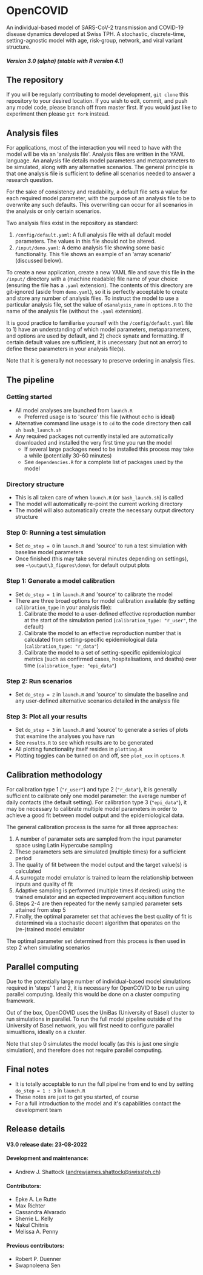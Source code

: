 # OpenCOVID

An individual-based model of SARS-CoV-2 transmission and COVID-19 disease dynamics developed at Swiss TPH. A stochastic, discrete-time, setting-agnostic model with age, risk-group, network, and viral variant structure.

##### Version 3.0 (alpha) (stable with R version 4.1)

## The repository

If you will be regularly contributing to model development, `git clone` this repository to your desired location. If you wish to edit, commit, and push any model code, please branch off from master first. If you would just like to experiment then please `git fork` instead.

## Analysis files

For applications, most of the interaction you will need to have with the model will be via an 'analysis file'. Analysis files are written in the YAML language. An analysis file details model parameters and metaparameters to be simulated, along with any alternative scenarios. The general principle is that one analysis file is sufficient to define all scenarios needed to answer a research question. 

For the sake of consistency and readability, a default file sets a value for each required model parameter, with the purpose of an analysis file to be to overwrite any such defaults. This overwriting can occur for all scenarios in the analysis or only certain scenarios.

Two analysis files exist in the repository as standard:

1. `/config/default.yaml`: A full analysis file with all default model parameters. The values in this file should not be altered. 
2. `/input/demo.yaml`: A demo analysis file showing some basic functionality. This file shows an example of an 'array scenario' (discussed below).

To create a new application, create a new YAML file and save this file in the `/input/` directory with a (machine readable) file name of your choice (ensuring the file has a `.yaml` extension). The contents of this directory are git-ignored (aside from `demo.yaml`), so it is perfectly acceptable to create and store any number of analysis files. To instruct the model to use a particular analysis file, set the value of `o$analysis_name` in `options.R` to the name of the analysis file (without the `.yaml` extension).

It is good practice to familiarise yourself with the `/config/default.yaml` file to 1) have an understanding of which model parameters, metaparameters, and options are used by default, and 2) check synatx and formatting. If certain default values are sufficient, it is unecessary (but not an error) to define these parameters in your analysis file(s).

Note that it is generally not necessary to preserve ordering in analysis files.

## The pipeline

### Getting started
- All model analyses are launched from `launch.R`
  - Preferred usage is to 'source' this file (without echo is ideal)
- Alternative command line usage is to `cd` to the code directory then call `sh bash_launch.sh`
- Any required packages not currently installed are automatically downloaded and installed the very first time you run the model
  - If several large packages need to be installed this process may take a while (potentially 30-60 minutes)
  - See `dependencies.R` for a complete list of packages used by the model
  
### Directory structure
- This is all taken care of when `launch.R` (or `bash_launch.sh`) is called
- The model will automatically re-point the current working directory
- The model will also automatically create the necessary output directory structure
  
### Step 0: Running a test simulation
- Set `do_step = 0` in `launch.R` and 'source' to run a test simulation with baseline model parameters
- Once finished (this may take several minutes depending on settings), see `~\output\3_figures\demo\` for default output plots

### Step 1: Generate a model calibration
- Set `do_step = 1` in `launch.R` and 'source' to calibrate the model
- There are three broad options for model calibration available (by setting `calibration_type` in your analysis file):
  1. Calibrate the model to a user-defined effective reproduction number at the start of the simulation period (`calibration_type: "r_user"`, the default)
  2. Calibrate the model to an effective reproduction number that is calculated from setting-specific epidemiological data (`calibration_type: "r_data"`)
  3. Calibrate the model to a set of setting-specific epidemiological metrics (such as confirmed cases, hospitalisations, and deaths) over time (`calibration_type: "epi_data"`)

### Step 2: Run scenarios
- Set `do_step = 2` in `launch.R` and 'source' to simulate the baseline and any user-defined alternative scenarios detailed in the analysis file
  
### Step 3: Plot all your results
- Set `do_step = 3` in `launch.R` and 'source' to generate a series of plots that examine the analyses you have run
- See `results.R` to see which results are to be generated
- All plotting functionality itself resides in `plotting.R`
- Plotting toggles can be turned on and off, see `plot_xxx` in `options.R`

## Calibration methodology

For calibration type 1 (`"r_user"`) and type 2 (`"r_data"`), it is generally sufficient to calibrate only one model parameter: the average number of daily contacts (the default setting). For calibration type 3 (`"epi_data"`), it may be necessary to calibrate multiple model parameters in order to achieve a good fit between model output and the epidemiological data.

The general calibration process is the same for all three approaches: 

1. A number of paramater sets are sampled from the input parameter space using Latin Hypercube sampling
2. These parameters sets are simulated (multiple times) for a sufficient period
3. The quality of fit between the model output and the target value(s) is calculated
4. A surrogate model emulator is trained to learn the relationship between inputs and quality of fit
5. Adaptive sampling is performed (multiple times if desired) using the trained emulator and an expected improvement acquisition function
6. Steps 2-4 are then repeated for the newly sampled parameter sets attained from step 5
7. Finally, the optimal parameter set that achieves the best quality of fit is determined via a stochastic decent algorithm that operates on the (re-)trained model emulator
  
The optimal parameter set determined from this process is then used in step 2 when simulating scenarios

## Parallel computing

Due to the potentially large number of individual-based model simulations required in 'steps' 1 and 2, it is necessary for OpenCOVID to be run using parallel computing. Ideally this would be done on a cluster computing framework. 

Out of the box, OpenCOVID uses the UniBas (University of Basel) cluster to run simulations in parallel. To run the full model pipeline outside of the University of Basel network, you will first need to configure parallel simualtions, ideally on a cluster. 

Note that step 0 simulates the model locally (as this is just one single simulation), and therefore does not require parallel computing.

## Final notes
- It is totally acceptable to run the full pipeline from end to end by setting `do_step = 1 : 3` in `launch.R`
- These notes are just to get you started, of course
- For a full introduction to the model and it's capabilities contact the development team

## Release details

#### V3.0 release date: 23-08-2022

#### Development and maintenance:
* Andrew J. Shattock (andrewjames.shattock@swisstph.ch)

#### Contributors:
* Epke A. Le Rutte
* Max Richter
* Cassandra Alvarado
* Sherrie L. Kelly
* Nakul Chitnis
* Melissa A. Penny

#### Previous contributors:
* Robert P. Duenner
* Swapnoleena Sen

